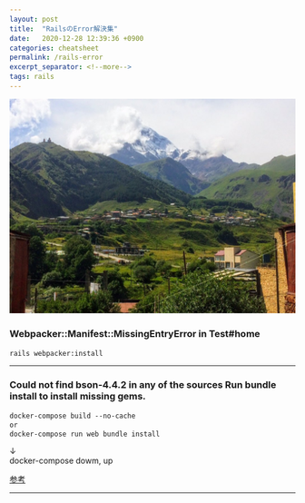```yaml
---
layout: post
title:  "RailsのError解決集"
date:   2020-12-28 12:39:36 +0900
categories: cheatsheet
permalink: /rails-error
excerpt_separator: <!--more-->
tags: rails
---
```

![image here](/assets/img/thumbnail/eight.jpeg)
<!-- <div style="text-align: center;">
<img src="/assets/img/thumbnail/eight.jpeg" width="550px" height="400px">
</div> -->
<!--more-->

### Webpacker::Manifest::MissingEntryError in Test#home

```
rails webpacker:install
```

<hr>

### Could not find bson-4.4.2 in any of the sources Run bundle install to install missing gems.

```
docker-compose build --no-cache
or
docker-compose run web bundle install
```
↓
<br>
docker-compose dowm, up 

[参考](https://fuqda.hatenablog.com/entry/2019/03/21/204118)

<hr>
